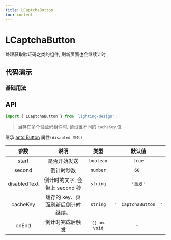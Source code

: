 ```yaml
---
title: LCaptchaButton
toc: content
---
```


# LCaptchaButton

处理获取验证码之类的组件, 刷新页面也会继续计时

## 代码演示

### 基础用法

<code src='./demos/demo1.tsx'></code>

## API

```ts
import { LCaptchaButton } from 'lighting-design';
```

> 当存在多个验证码组件时, 请设置不同的 `cacheKey` 值

继承 [antd Button](https://ant.design/components/button-cn/) 属性`(disabled 除外)`

|     参数     |                说明                |     类型     |        默认值         |
| :----------: | :--------------------------------: | :----------: | :-------------------: |
|    start     |            是否开始发送            |  `boolean`   |        `true`         |
|    second    |             倒计时秒数             |   `number`   |         `60 `         |
| disabledText |   倒计时的文字, 会带上 second 秒   |   `string`   |       `'重发'`        |
|   cacheKey   | 缓存的 key、页面刷新后倒计时继续。 |   `string`   | `'__CaptchaButton__'` |
|    onEnd     |          倒计时完成后触发          | `() => void` |         `- `          |
